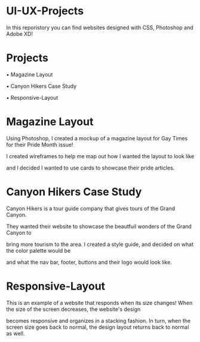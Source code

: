# UI-UX-Projects
In this reporistory you can find websites designed with CSS, Photoshop and Adobe XD!

# Projects

• Magazine Layout

• Canyon Hikers Case Study 

• Responsive-Layout

# Magazine Layout
Using Photoshop, I created a mockup of a magazine layout for Gay Times for their Pride Month issue! 

I created wireframes to help me map out how I wanted the layout to look like 

and I decided I wanted to use cards to showcase their pride articles. 

# Canyon Hikers Case Study
Canyon Hikers is a tour guide company that gives tours of the Grand Canyon. 

They wanted their website to showcase the beautfuil wonders of the Grand Canyon to 

bring more tourism to the area. I created a style guide, and decided on what the color palette would be 

and what the nav bar, footer, buttons and their logo would look like.



# Responsive-Layout
This is an example of a website that responds when its size changes! When the size of the screen decreases, the website's design  

becomes responsive and organizes in a stacking fashion. In turn, when the screen size goes back to normal, the design layout returns back to normal as well.

